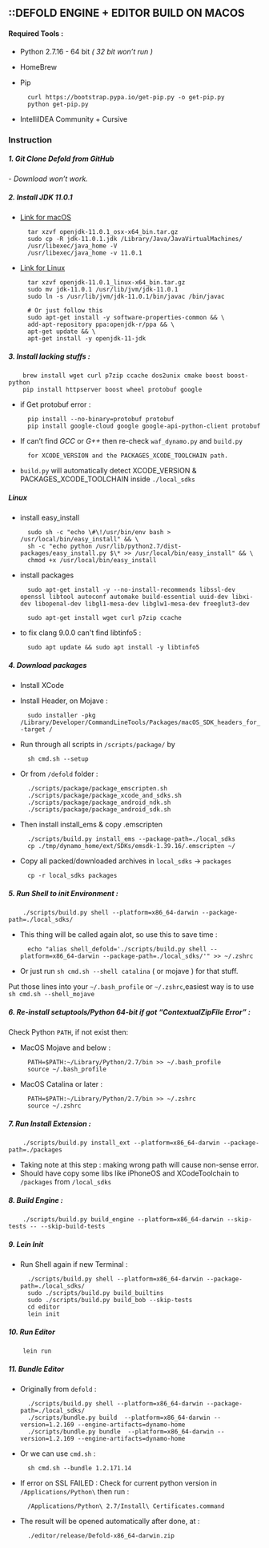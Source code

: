 ## ::DEFOLD ENGINE + EDITOR BUILD ON MACOS

#### Required Tools : 
- Python 2.7.16 - 64 bit *( 32 bit won’t run )*
- HomeBrew 
- Pip

        curl https://bootstrap.pypa.io/get-pip.py -o get-pip.py
        python get-pip.py

- IntelliIDEA Community + Cursive

### Instruction

##### 1. Git Clone Defold from GitHub  
*- Download won’t work.*


##### 2. Install JDK 11.0.1 
- [Link for macOS](https://download.java.net/java/GA/jdk11/13/GPL/openjdk-11.0.1_osx-x64_bin.tar.gz) 

        tar xzvf openjdk-11.0.1_osx-x64_bin.tar.gz
        sudo cp -R jdk-11.0.1.jdk /Library/Java/JavaVirtualMachines/
        /usr/libexec/java_home -V
        /usr/libexec/java_home -v 11.0.1

- [Link for Linux](https://download.java.net/java/GA/jdk11/13/GPL/openjdk-11.0.1_linux-x64_bin.tar.gz)

        tar xzvf openjdk-11.0.1_linux-x64_bin.tar.gz
        sudo mv jdk-11.0.1 /usr/lib/jvm/jdk-11.0.1 
        sudo ln -s /usr/lib/jvm/jdk-11.0.1/bin/javac /bin/javac
        
        # Or just follow this 
        sudo apt-get install -y software-properties-common && \
        add-apt-repository ppa:openjdk-r/ppa && \
        apt-get update && \
        apt-get install -y openjdk-11-jdk

##### 3. Install lacking stuffs :

        brew install wget curl p7zip ccache dos2unix cmake boost boost-python
        pip install httpserver boost wheel protobuf google
        
- if Get protobuf error :
        
        pip install --no-binary=protobuf protobuf
        pip install google-cloud google google-api-python-client protobuf
        
- If can’t find *GCC* or *G++* then re-check `waf_dynamo.py` and `build.py` 

        for XCODE_VERSION and the PACKAGES_XCODE_TOOLCHAIN path.
        
- `build.py` will automatically detect XCODE_VERSION & PACKAGES_XCODE_TOOLCHAIN inside `./local_sdks`

##### Linux 
- install easy_install

        sudo sh -c "echo \#\!/usr/bin/env bash > /usr/local/bin/easy_install" && \
        sh -c "echo python /usr/lib/python2.7/dist-packages/easy_install.py $\* >> /usr/local/bin/easy_install" && \
        chmod +x /usr/local/bin/easy_install

- install packages 

        sudo apt-get install -y --no-install-recommends libssl-dev openssl libtool autoconf automake build-essential uuid-dev libxi-dev libopenal-dev libgl1-mesa-dev libglw1-mesa-dev freeglut3-dev
        
        sudo apt-get install wget curl p7zip ccache
        
- to fix clang 9.0.0 can't find libtinfo5 :
        
        sudo apt update && sudo apt install -y libtinfo5
        
##### 4. Download packages
- Install XCode 
- Install Header, on Mojave :

        sudo installer -pkg /Library/Developer/CommandLineTools/Packages/macOS_SDK_headers_for_macOS_10.14.pkg -target /

- Run through all scripts in `/scripts/package/` by 

        sh cmd.sh --setup

- Or from `/defold` folder :
        
        ./scripts/package/package_emscripten.sh 
        ./scripts/package/package_xcode_and_sdks.sh
        ./scripts/package/package_android_ndk.sh 
        ./scripts/package/package_android_sdk.sh

- Then install install_ems & copy .emscripten

        ./scripts/build.py install_ems --package-path=./local_sdks
        cp ./tmp/dynamo_home/ext/SDKs/emsdk-1.39.16/.emscripten ~/
        
- Copy all packed/downloaded archives in `local_sdks` -> `packages`

        cp -r local_sdks packages
        
##### 5. Run Shell to init Environment :
        
        ./scripts/build.py shell --platform=x86_64-darwin --package-path=./local_sdks/
        
* This thing will be called again alot, so use this to save time :

        echo "alias shell_defold='./scripts/build.py shell --platform=x86_64-darwin --package-path=./local_sdks/'" >> ~/.zshrc
        
* Or just run `sh cmd.sh --shell catalina` ( or mojave ) for that stuff.
        
Put those lines into your `~/.bash_profile` or `~/.zshrc`,easiest way is to use `sh cmd.sh --shell_mojave`

##### 6. Re-install setuptools/Python 64-bit if got “ContextualZipFile Error” :
Check Python `PATH`, if not exist then:

- MacOS Mojave and below :
        
        PATH=$PATH:~/Library/Python/2.7/bin >> ~/.bash_profile
        source ~/.bash_profile

- MacOS Catalina or later :

        PATH=$PATH:~/Library/Python/2.7/bin >> ~/.zshrc
        source ~/.zshrc

##### 7. Run Install Extension :

        ./scripts/build.py install_ext --platform=x86_64-darwin --package-path=./packages

- Taking note at this step : making wrong path will cause non-sense error.
- Should have copy some libs like iPhoneOS and XCodeToolchain to `/packages` from `/local_sdks`

##### 8. Build Engine : 

        ./scripts/build.py build_engine --platform=x86_64-darwin --skip-tests -- --skip-build-tests

##### 9. Lein Init 
- Run Shell again if new Terminal :

        ./scripts/build.py shell --platform=x86_64-darwin --package-path=./local_sdks/
        sudo ./scripts/build.py build_builtins
        sudo ./scripts/build.py build_bob --skip-tests
        cd editor
        lein init

##### 10. Run Editor 

        lein run

##### 11. Bundle Editor
- Originally from `defold` :

        ./scripts/build.py shell --platform=x86_64-darwin --package-path=./local_sdks/
        ./scripts/bundle.py build  --platform=x86_64-darwin --version=1.2.169 --engine-artifacts=dynamo-home
        ./scripts/bundle.py bundle  --platform=x86_64-darwin --version=1.2.169 --engine-artifacts=dynamo-home
        
- Or we can use `cmd.sh` :

        sh cmd.sh --bundle 1.2.171.14

- If error on SSL FAILED : 
Check for current python version in `/Applications/Python\` then run :

        /Applications/Python\ 2.7/Install\ Certificates.command

- The result will be opened automatically after done, at :

        ./editor/release/Defold-x86_64-darwin.zip 
